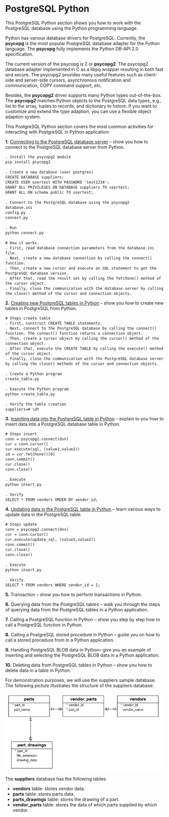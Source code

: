 # PostgreSQL Python

This PostgreSQL Python section shows you how to work with the PostgreSQL database using the Python programming language.

Python has various database drivers for PostgreSQL. Currently, the **psycopg** is the most popular PostgreSQL database adapter for the Python language. The **psycopg** fully implements the Python DB-API 2.0 specification.

The current version of the psycopg is 2 or **psycopg2**. The psycopg2 database adapter implemented in C as a libpq wrapper resulting in both fast and secure. The psycopg2 provides many useful features such as client-side and server-side cursors, asynchronous notification and communication, COPY command support, etc.

Besides, the **psycopg2** driver supports many Python types out-of-the-box. The **psycopg2** matches Python objects to the PostgreSQL data types, e.g., list to the array, tuples to records, and dictionary to hstore.  If you want to customize and extend the type adaption, you can use a flexible object adaption system.

This PostgreSQL Python section covers the most common activities for interacting with PostgreSQL in Python application:

**1.** <a href="https://www.postgresqltutorial.com/postgresql-tutorial/postgresql-select/">Connecting to the PostgreSQL database server</a> – show you how to connect to the PostgreSQL database server from Python.

```
. Install the psycopg2 module
pip install psycopg2

. Create a new database (user postgres)
CREATE DATABASE suppliers;
CREATE USER usertest WITH PASSWORD 'test1234';
GRANT ALL PRIVILEGES ON DATABASE suppliers TO usertest;
GRANT ALL ON schema public TO usertest;

. Connect to the PostgreSQL database using the psycopg2
database.ini
config.py
connect.py

. Run
python connect.py

# How it works.
. First, read database connection parameters from the database.ini file.
. Next, create a new database connection by calling the connect() function.
. Then, create a new cursor and execute an SQL statement to get the PostgreSQL database version.
. After that, read the result set by calling the fetchone() method of the cursor object.
. Finally, close the communication with the database server by calling the close() method of the cursor and connection objects.
```

**2.** <a href="https://www.postgresqltutorial.com/postgresql-python/create-tables/">Creating new PostgreSQL tables in Python</a> – show you how to create new tables in PostgreSQL from Python.

```
# Steps create table
. First, construct CREATE TABLE statements.
. Next, connect to the PostgreSQL database by calling the connect() function. The connect() function returns a connection object.
. Then, create a cursor object by calling the cursor() method of the connection object.
. After that, execute the CREATE TABLE by calling the execute() method of the cursor object.
. Finally, close the communication with the PostgreSQL database server by calling the close() methods of the cursor and connection objects.

. Create a Python program
create_table.py

. Execute the Python program
python create_table.py

. Verify the table creation
suppliers=# \dt
```

**3.** <a href="https://www.postgresqltutorial.com/postgresql-python/insert/">Inserting data into the PostgreSQL table in Python</a> – explain to you how to insert data into a PostgreSQL database table in Python.

```
# Steps insert
conn = psycopg2.connect(dsn)
cur = conn.cursor()
cur.execute(sql, (value1,value2))
id = cur.fetchone()[0]
conn.commit()
cur.close()
conn.close()

. Execute
python insert.py

. Verify
SELECT * FROM vendors ORDER BY vendor_id;

```

**4.** <a href="https://www.postgresqltutorial.com/postgresql-python/update/">Updating data in the PostgreSQL table in Python</a> – learn various ways to update data in the PostgreSQL table.

```
# Steps update
conn = psycopg2.connect(dns)
cur = conn.cursor()
cur.execute(update_sql, (value1,value2))
conn.commit()
cur.close()
conn.close()

. Execute
python insert.py

. Verify
SELECT * FROM vendors WHERE vendor_id = 1;

```

**5.** Transaction – show you how to perform transactions in Python.

**6.** Querying data from the PostgreSQL tables – walk you through the steps of querying data from the PostgreSQL tables in a Python application.

**7.** Calling a PostgreSQL function in Python – show you step by step how to call a PostgreSQL function in Python.

**8.** Calling a PostgreSQL stored procedure in Python – guide you on how to call a stored procedure from in a Python application.

**9.** Handling PostgreSQL BLOB data in Python– give you an example of inserting and selecting the PostgreSQL BLOB data in a Python application.

**10.** Deleting data from PostgreSQL tables in Python – show you how to delete data in a table in Python.

For demonstration purposes, we will use the suppliers sample database. The following picture illustrates the structure of the suppliers database:

![](img/PostgreSQL-Python-Sample-Database-Diagram.png)

The **suppliers** database has the following tables:

 * **vendors** table: stores vendor data.
 * **parts** table: stores parts data.
 * **parts_drawings** table: stores the drawing of a part.
 * **vendor_parts** table: stores the data of which parts supplied by which vendor.